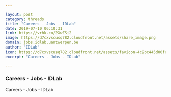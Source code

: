 ```yaml
---

layout: post
category: threads
title: "Careers - Jobs - IDLab"
date: 2019-07-10 06:10:31
link: https://vrhk.co/2XwZSi2
image: https://d7cxvscusq782.cloudfront.net/assets/share_image.png
domain: jobs.idlab.uantwerpen.be
author: "IDLab"
icon: https://d7cxvscusq782.cloudfront.net/assets/favicon-4c9bc445d00feebd8833a9dc049e02742732854c8e58a199d3b2c3f9037d42c8.ico
excerpt: "Careers - Jobs - IDLab"

---
```


### Careers - Jobs - IDLab

Careers - Jobs - IDLab